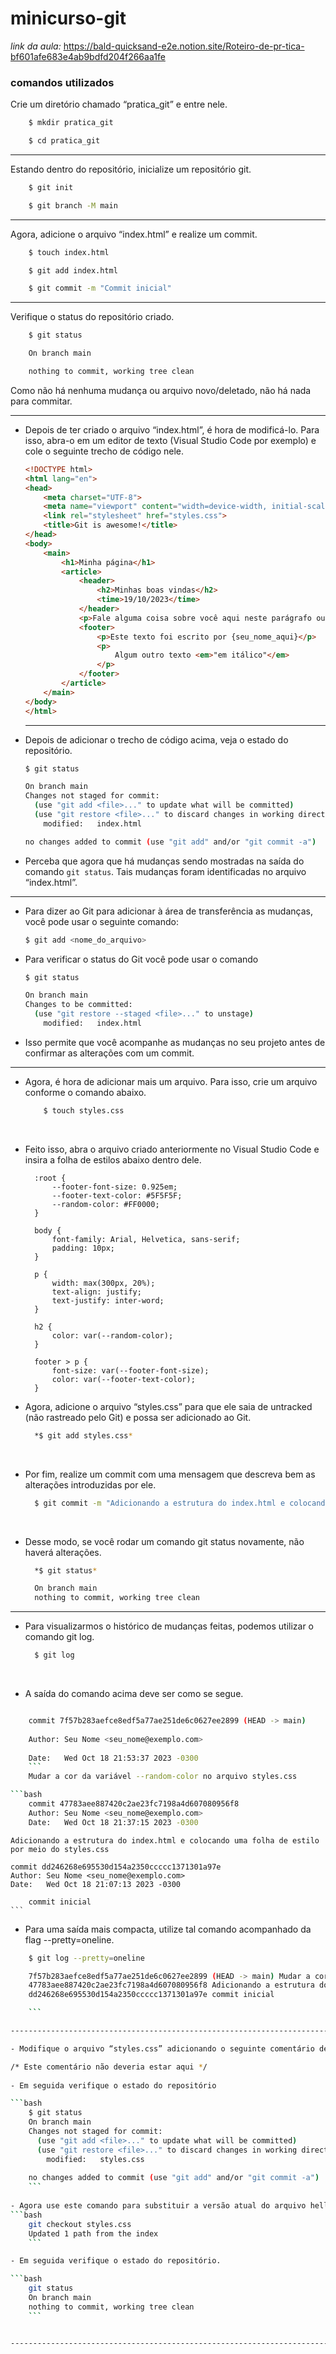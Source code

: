 # minicurso-git
*link da aula:*
https://bald-quicksand-e2e.notion.site/Roteiro-de-pr-tica-bf601afe683e4ab9bdfd204f266aa1fe


### comandos utilizados 

Crie um diretório chamado “pratica_git” e entre nele.

```bash
    $ mkdir pratica_git 

    $ cd pratica_git
```

--------------------------------------------------------------------------------------------------
Estando dentro do repositório, inicialize um repositório git.
```bash
    $ git init

    $ git branch -M main
```

--------------------------------------------------------------------------------------------------
Agora, adicione o arquivo “index.html” e realize um commit.

```bash
    $ touch index.html

    $ git add index.html

    $ git commit -m "Commit inicial"
```

--------------------------------------------------------------------------------------------------
Verifique o status do repositório criado.
```bash
    $ git status

    On branch main

    nothing to commit, working tree clean
```

Como não há nenhuma mudança ou arquivo novo/deletado, não há nada para commitar.

--------------------------------------------------------------------------------------------------

- Depois de ter criado o arquivo “index.html”, é hora de modificá-lo. Para isso, abra-o em um editor de texto (Visual Studio Code por exemplo) e cole o seguinte trecho de código nele.
    
    ```html
    <!DOCTYPE html>
    <html lang="en">
    <head>
        <meta charset="UTF-8">
        <meta name="viewport" content="width=device-width, initial-scale=1.0">
        <link rel="stylesheet" href="styles.css">
        <title>Git is awesome!</title>
    </head>
    <body>
        <main>
            <h1>Minha página</h1>
            <article>
                <header>
                    <h2>Minhas boas vindas</h2>
                    <time>19/10/2023</time>
                </header>
                <p>Fale alguma coisa sobre você aqui neste parágrafo ou deixe o texto como está.</p>
                <footer>
                    <p>Este texto foi escrito por {seu_nome_aqui}</p>
                    <p>
                        Algum outro texto <em>"em itálico"</em>
                    </p>
                </footer>
            </article>
        </main>
    </body>
    </html>
    ```
    
  --------------------------------------------------------------------------------------------------  
- Depois de adicionar o trecho de código acima, veja o estado do repositório.
    
    ```bash
   $ git status
    
    On branch main
    Changes not staged for commit:
      (use "git add <file>..." to update what will be committed)
      (use "git restore <file>..." to discard changes in working directory)
    	modified:   index.html
    
    no changes added to commit (use "git add" and/or "git commit -a")
    ```
    
- Perceba que agora que há mudanças sendo mostradas na saída do comando `git status`. Tais mudanças foram identificadas no arquivo “index.html”.

--------------------------------------------------------------------------------------------------

- Para dizer ao Git para adicionar à área de transferência as mudanças, você pode usar o seguinte comando:
    
    ```bash
    $ git add <nome_do_arquivo>
    ```
    
- Para verificar o status do Git você pode usar o comando
    
    ```bash
    $ git status
    
    On branch main
    Changes to be committed:
      (use "git restore --staged <file>..." to unstage)
    	modified:   index.html
    ```
    
- Isso permite que você acompanhe as mudanças no seu projeto antes de confirmar as alterações com um commit.

--------------------------------------------------------------------------------------------------

- Agora, é hora de adicionar mais um arquivo. Para isso, crie um arquivo conforme o comando abaixo.
    ```bash
        $ touch styles.css
    ```
​
- Feito isso, abra o arquivo criado anteriormente no Visual Studio Code e insira a folha de estilos abaixo dentro dele.
  ```
    :root {
        --footer-font-size: 0.925em;
        --footer-text-color: #5F5F5F;
        --random-color: #FF0000;
    }
    
    body {
        font-family: Arial, Helvetica, sans-serif;
        padding: 10px;
    }
    
    p {
        width: max(300px, 20%);
        text-align: justify;
        text-justify: inter-word;
    }
    
    h2 {
        color: var(--random-color);
    }
    
    footer > p {
        font-size: var(--footer-font-size);
        color: var(--footer-text-color);
    }
    ```
  
- Agora, adicione o arquivo “styles.css” para que ele saia de untracked (não rastreado pelo Git) e possa ser adicionado ao Git.
  
  ```bash
    *$ git add styles.css*
  ```
​
- Por fim, realize um commit com uma mensagem que descreva bem as alterações introduzidas por ele.
  
  ```bash
    $ git commit -m "Adicionando a estrutura do index.html e colocando uma folha de estilo por meio do styles.css"
  ```
​
- Desse modo, se você rodar um comando git status novamente, não haverá alterações.
  ```bash
    *$ git status*

    On branch main
    nothing to commit, working tree clean
  ```

--------------------------------------------------------------------------------------------------

- Para visualizarmos o histórico de mudanças feitas, podemos utilizar o comando git log.
  ```bash
    $ git log
  ```
​  
- A saída do comando acima deve ser como se segue.
  
```bash

    commit 7f57b283aefce8edf5a77ae251de6c0627ee2899 (HEAD -> main)
    
    Author: Seu Nome <seu_nome@exemplo.com>
    
    Date:   Wed Oct 18 21:53:37 2023 -0300
    ```
    Mudar a cor da variável --random-color no arquivo styles.css

```bash   
    commit 47783aee887420c2ae23fc7198a4d607080956f8
    Author: Seu Nome <seu_nome@exemplo.com>
    Date:   Wed Oct 18 21:37:15 2023 -0300
 ```
    Adicionando a estrutura do index.html e colocando uma folha de estilo por meio do styles.css

    commit dd246268e695530d154a2350ccccc1371301a97e
    Author: Seu Nome <seu_nome@exemplo.com>
    Date:   Wed Oct 18 21:07:13 2023 -0300
    
        commit inicial
    ```
- Para uma saída mais compacta, utilize tal comando acompanhado da flag --pretty=oneline.
```bash
    $ git log --pretty=oneline

    7f57b283aefce8edf5a77ae251de6c0627ee2899 (HEAD -> main) Mudar a cor da variável --random-color no arquivo styles.css
    47783aee887420c2ae23fc7198a4d607080956f8 Adicionando a estrutura do index.html e colocando uma folha de estilo por meio do styles.css
    dd246268e695530d154a2350ccccc1371301a97e commit inicial

    ```

--------------------------------------------------------------------------------------------------

- Modifique o arquivo “styles.css” adicionando o seguinte comentário desnecessário nele.

/* Este comentário não deveria estar aqui */
​
- Em seguida verifique o estado do repositório

```bash
    $ git status
    On branch main
    Changes not staged for commit:
      (use "git add <file>..." to update what will be committed)
      (use "git restore <file>..." to discard changes in working directory)
    	modified:   styles.css
    
    no changes added to commit (use "git add" and/or "git commit -a")
    ```
    ​
- Agora use este comando para substituir a versão atual do arquivo hello.rb no diretório de trabalho pelo estado do último commit no seu repositório Git.
```bash
    git checkout styles.css
    Updated 1 path from the index
​    ```

- Em seguida verifique o estado do repositório.

```bash
    git status
    On branch main
    nothing to commit, working tree clean
    ```


--------------------------------------------------------------------------------------------------


